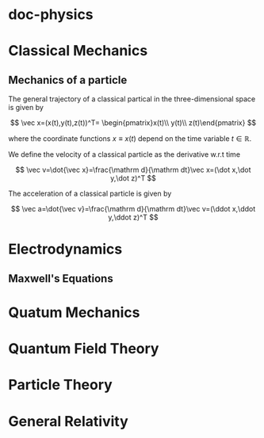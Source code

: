# doc-physics

# Classical Mechanics

## Mechanics of a particle

The general trajectory of a classical partical in the three-dimensional space is given by

$$
\vec x=(x(t),y(t),z(t))^T=
\begin{pmatrix}x(t)\\ y(t)\\ z(t)\end{pmatrix}
$$

where the coordinate functions $x\equiv x(t)$ depend on the time variable $t\in\mathbb R$.

We define the velocity of a classical particle as the derivative w.r.t time

$$
\vec v=\dot{\vec x}=\frac{\mathrm d}{\mathrm dt}\vec x=(\dot x,\dot y,\dot z)^T
$$

The acceleration of a classical particle is given by

$$
\vec a=\dot{\vec v}=\frac{\mathrm d}{\mathrm dt}\vec v=(\ddot x,\ddot y,\ddot z)^T
$$

# Electrodynamics

## Maxwell's Equations

# Quatum Mechanics

# Quantum Field Theory

# Particle Theory

# General Relativity
